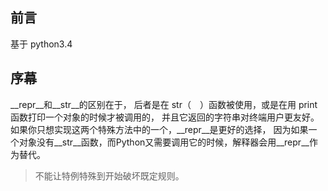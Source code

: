 

## 前言

基于 python3.4

## 序幕

__repr__和__str__的区别在于，
后者是在 str（　）函数被使用，或是在用 print 函数打印一个对象的时候才被调用的，
并且它返回的字符串对终端用户更友好。
如果你只想实现这两个特殊方法中的一个，__repr__是更好的选择，
因为如果一个对象没有__str__函数，而Python又需要调用它的时候，解释器会用__repr__作为替代。

  
> 不能让特例特殊到开始破坏既定规则。

